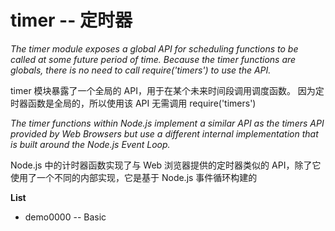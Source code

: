 # timer -- 定时器

*The timer module exposes a global API for scheduling functions to be called at some future period of time. Because the timer functions are globals, there is no need to call require('timers') to use the API.*

timer 模块暴露了一个全局的 API，用于在某个未来时间段调用调度函数。 因为定时器函数是全局的，所以使用该 API 无需调用 require('timers')

*The timer functions within Node.js implement a similar API as the timers API provided by Web Browsers but use a different internal implementation that is built around the Node.js Event Loop.*

Node.js 中的计时器函数实现了与 Web 浏览器提供的定时器类似的 API，除了它使用了一个不同的内部实现，它是基于 Node.js 事件循环构建的


**List**

* demo0000 -- Basic